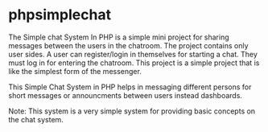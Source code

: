 # phpsimplechat

The Simple chat System In PHP is a simple mini project for sharing messages between the users in the chatroom. The project contains only user sides. A user can register/login in themselves for starting a chat. They must log in for entering the chatroom. This project is a simple project that is like the simplest form of the messenger.

 This Simple Chat System in PHP helps in messaging different persons for short messages or announcments between users instead dashboards.

Note: This system is a very simple system for providing basic concepts on the chat system.
